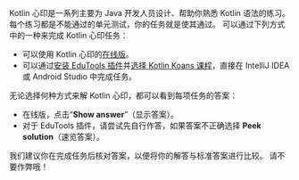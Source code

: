 [//]: # (title: Kotlin 心印)

Kotlin 心印是一系列主要为 Java 开发人员设计、帮助你熟悉 Kotlin 语法的练习。
每个练习都是不能通过的单元测试，你的任务就是使其通过。
可以通过下列方式中的一种来完成 Kotlin 心印任务：

* 可以使用 Kotlin 心印的[在线版](https://play.kotlinlang.org/koans)。
* 可以通过[安装 EduTools 插件](https://plugins.jetbrains.com/plugin/10081-edutools/docs/install-edutools-plugin.html)<!--
  -->并[选择 Kotlin Koans 课程](https://plugins.jetbrains.com/plugin/10081-edutools/docs/learner-start-guide.html?section=Kotlin%20Koans)，直接在 IntelliJ IDEA 或 Android Studio 中完成任务。

无论选择何种方式来解 Kotlin 心印，都可以看到每项任务的答案：
* 在线版，点击“**Show answer**”（显示答案）。
* 对于 EduTools 插件，请尝试先自行作答，如果答案不正确选择 **Peek solution**（速览答案）。

我们建议你在完成任务后核对答案，以便将你的解答与标准答案进行比较。
请不要作弊哦！